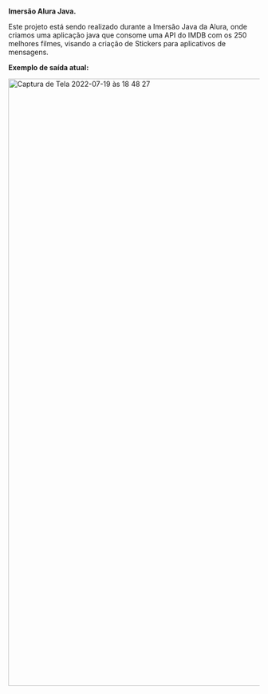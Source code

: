 ### 

**Imersão Alura Java.**


Este projeto está sendo realizado durante a Imersão Java da Alura, onde criamos uma aplicação java que consome uma API do IMDB com os 250 melhores filmes, visando a criação de Stickers para aplicativos de mensagens.



**Exemplo de saída atual:**

<img width="1218" alt="Captura de Tela 2022-07-19 às 18 48 27" src="https://user-images.githubusercontent.com/100437554/179855039-2859321a-03dc-4ec6-a806-5f18fed006e8.png">

